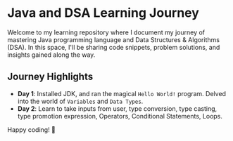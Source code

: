 # Java and DSA Learning Journey

Welcome to my learning repository where I document my journey of mastering Java programming language and Data Structures & Algorithms (DSA). In this space, I'll be sharing code snippets, problem solutions, and insights gained along the way.

## Journey Highlights
- **Day 1**: Installed JDK, and ran the magical `Hello World!` program. Delved into the world of `Variables` and `Data Types`.
- **Day 2**: Learn to take inputs from user, type conversion, type casting, type promotion expression, Operators, Conditional Statements, Loops.


Happy coding! 🌟